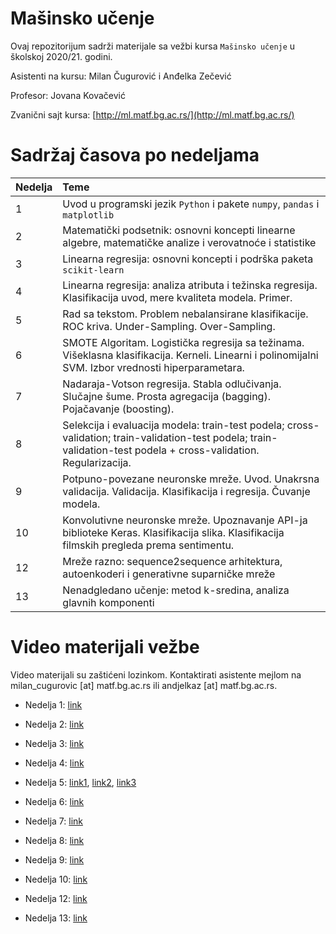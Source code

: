# Mašinsko učenje

Ovaj repozitorijum sadrži materijale sa vežbi kursa `Mašinsko učenje` u školskoj 2020/21. godini.

Asistenti na kursu: Milan Čugurović i Anđelka Zečević

Profesor: Jovana Kovačević

Zvanični sajt kursa: [http://ml.matf.bg.ac.rs/](http://ml.matf.bg.ac.rs/)

# Sadržaj časova po nedeljama

|Nedelja | Teme |
|:--------|:------|
| 1 | Uvod u programski jezik `Python` i pakete `numpy`, `pandas` i `matplotlib`|
| 2 | Matematički podsetnik: osnovni koncepti linearne algebre, matematičke analize i verovatnoće i statistike |
| 3 | Linearna regresija: osnovni koncepti i podrška paketa `scikit-learn`|
| 4 | Linearna regresija: analiza atributa i težinska regresija. Klasifikacija uvod, mere kvaliteta modela. Primer. |
| 5 | Rad sa tekstom. Problem nebalansirane klasifikacije. ROC kriva. Under-Sampling. Over-Sampling. |
| 6 | SMOTE Algoritam. Logistička regresija sa težinama. Višeklasna klasifikacija. Kerneli. Linearni i polinomijalni SVM. Izbor vrednosti hiperparametara. |
| 7 | Nadaraja-Votson regresija. Stabla odlučivanja. Slučajne šume. Prosta agregacija (bagging). Pojačavanje (boosting). |
| 8 | Selekcija i evaluacija modela: train-test podela; cross-validation; train-validation-test podela; train-validation-test podela + cross-validation. Regularizacija. |
| 9 | Potpuno-povezane neuronske mreže. Uvod. Unakrsna validacija. Validacija. Klasifikacija i regresija. Čuvanje modela. |
| 10 | Konvolutivne neuronske mreže. Upoznavanje API-ja biblioteke Keras. Klasifikacija slika. Klasifikacija filmskih pregleda prema sentimentu. |
| 12 | Mreže razno: sequence2sequence arhitektura, autoenkoderi i generativne suparničke mreže |
| 13 | Nenadgledano učenje: metod k-sredina, analiza glavnih komponenti |


# Video materijali vežbe

Video materijali su zaštićeni lozinkom. Kontaktirati asistente mejlom na milan_cugurovic [at] matf.bg.ac.rs ili andjelkaz [at] matf.bg.ac.rs. 

* Nedelja 1: [link](https://matf.webex.com/matf/ldr.php?RCID=cab826eb8dfd474db17b3ae1bd71473c) 

* Nedelja 2: [link](https://matf.webex.com/matf/ldr.php?RCID=2846e10d6c2c425693a33c357b60fb96)

* Nedelja 3: [link](https://matf.webex.com/matf/ldr.php?RCID=c024aaf9d90e42d7aa1f787f5ac06dcd)

* Nedelja 4: [link](https://matf.webex.com/matf/ldr.php?RCID=8c68f8230f8447a390d08ff1d34616f6)

* Nedelja 5: [link1](https://matf.webex.com/matf/ldr.php?RCID=a05ead54af3d905eeebfeffee4217266), [link2](https://matf.webex.com/matf/ldr.php?RCID=fbe0d9baece718058c4a83a760ee3f9b), [link3](https://matf.webex.com/matf/ldr.php?RCID=ce95b0b5160f4c46ce8cb96517b6fe79)

* Nedelja 6: [link](https://matf.webex.com/matf/ldr.php?RCID=f6a5224f57344b9a90c12de96c63afb7)

* Nedelja 7: [link](https://matf.webex.com/matf/ldr.php?RCID=9bf49d0147b14d1292628372a8026a3d)

* Nedelja 8: [link](https://matf.webex.com/matf/ldr.php?RCID=12314ef781974bd981251166a0224aaf)

* Nedelja 9: [link](https://matf.webex.com/matf/ldr.php?RCID=1c0e5899942140448d81c441ac28626d)

* Nedelja 10: [link](https://matf.webex.com/matf/ldr.php?RCID=7d63d3c8a3434e43b6bff6e9a066bbda)

* Nedelja 12: [link](https://matf.webex.com/matf/ldr.php?RCID=517d3caf1eb34c0187f389f582698965)

* Nedelja 13: [link](https://matf.webex.com/matf/ldr.php?RCID=e19e2e26ab5b41e784588ca9088ebd19)

